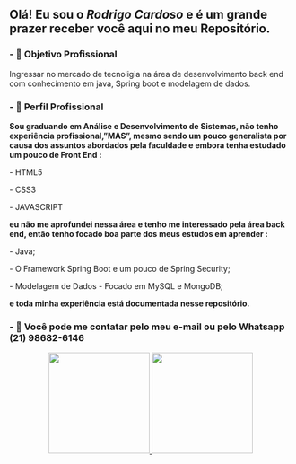  <h2> Olá! Eu sou o <strong><em>Rodrigo Cardoso</em></strong> e é um grande prazer receber você aqui no meu <strong>Repositório</strong>.</h1>
  
<h3>- 🔭 Objetivo Profissional </h3>

<p>Ingressar no mercado de tecnoligia na área de desenvolvimento back end com conhecimento em java, Spring boot e modelagem de  dados. </p>

<h3>- 🌱 Perfil Profissional </h3>
 <p> <strong></strong></p>
 <p><strong>Sou  graduando em Análise e Desenvolvimento de Sistemas, não tenho experiência profissional,”MAS”, mesmo sendo um pouco generalista por causa dos assuntos abordados pela faculdade e embora tenha estudado um pouco de Front End : </strong> </p>
<p>- HTML5 </p>
<p>- CSS3 </p>
<p>- JAVASCRIPT </p>
<p><strong> eu não me aprofundei nessa área e tenho me interessado pela área back end, então tenho focado boa parte dos meus estudos em aprender :</strong></p>
<p>- Java; </p>
<p>- O Framework Spring Boot e um pouco de Spring Security;</p>
<p>- Modelagem de Dados - Focado em MySQL e MongoDB;</p>

<p><strong> e toda minha experiência está documentada nesse repositório.</strong></p>
<h3>- 👯 <strong>Você pode me contatar pelo meu e-mail ou pelo Whatsapp (21) 98682-6146</strong></h3>
<p> </p>
<div align="center">
  <a href="https://github.com/Rodrigopca42">
  <img height="180em" src="https://github-readme-stats.vercel.app/api?username=Rodrigopca42&show_icons=true&theme=dracula&include_all_commits=true&count_private=true"/>
  <img height="180em" src="https://github-readme-stats.vercel.app/api/top-langs/?username=Rodrigopca42&layout=compact&langs_count=7&theme=dracula"/>
</div>
  </div>

